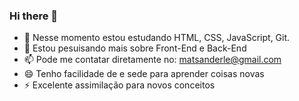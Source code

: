 ### Hi there 👋

- 🌱 Nesse momento estou estudando HTML, CSS, JavaScript, Git.
- 🤔 Estou pesuisando mais sobre Front-End e Back-End
- 📫 Pode me contatar diretamente no: matsanderle@gmail.com
- 😄 Tenho facilidade de e sede para aprender coisas novas
- ⚡ Excelente assimilação para novos conceitos
